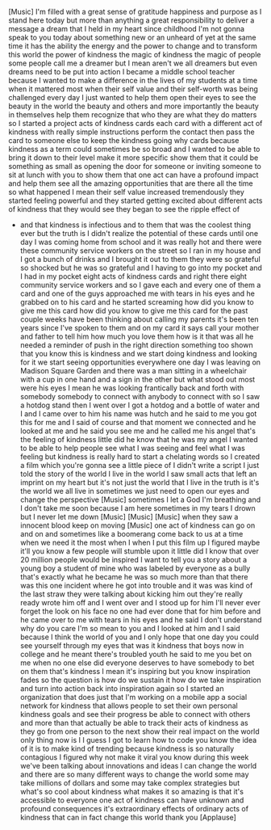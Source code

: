
[Music]
I&#39;m filled with a great sense of
gratitude happiness and purpose as I
stand here today but more than anything
a great responsibility to deliver a
message a dream that I held in my heart
since childhood I&#39;m not gonna speak to
you today about something new or an
unheard of yet at the same time it has
the ability the energy and the power to
change and to transform this world
the power of kindness the magic of
kindness the magic of people some people
call me a dreamer but I mean aren&#39;t we
all dreamers but even dreams need to be
put into action I became a middle school
teacher because I wanted to make a
difference in the lives of my students
at a time when it mattered most when
their self value and their self-worth
was being challenged every day I just
wanted to help them open their eyes to
see the beauty in the world the beauty
and others and more importantly the
beauty in themselves help them recognize
that who they are what they do matters
so I started a project acts of kindness
cards each card with a different act of
kindness with really simple instructions
perform the contact then pass the card
to someone else to keep the kindness
going why cards because kindness as a
term could sometimes be so broad and I
wanted to be able to bring it down to
their level make it more specific show
them that it could be something as small
as opening the door for someone or
inviting someone to sit at lunch with
you to show them that one act can have a
profound impact and help them see all
the amazing opportunities that are there
all the time so what happened I mean
their self value increased tremendously
they started feeling powerful and they
started getting excited about different
acts of kindness that they would see
they began to see the ripple effect of
- and that kindness is infectious and to
them that was the coolest thing ever but
the truth is I didn&#39;t realize the
potential of these cards until one day I
was coming home from school and it was
really hot and there were these
community service workers on the street
so I ran in my house and I got a bunch
of drinks and I brought it out to them
they were so grateful so shocked but he
was so grateful and I having to go into
my pocket and I had in my pocket eight
acts of kindness cards and right there
eight community service workers and so I
gave each and every one of them a card
and one of the guys approached me with
tears in his eyes and he grabbed on to
his card and he started screaming how
did you know to give me this card how
did you know to give me this card for
the past couple weeks have been thinking
about calling my parents it&#39;s been ten
years since I&#39;ve spoken to them and on
my card it says call your mother and
father to tell him how much you love
them how is it that was all he needed a
reminder of push in the right direction
something too shown that you know this
is kindness and we start doing kindness
and looking for it we start seeing
opportunities everywhere one day I was
leaving on Madison Square Garden and
there was a man sitting in a wheelchair
with a cup in one hand and a sign in the
other but what stood out most were his
eyes I mean he was looking frantically
back and forth with somebody somebody to
connect with anybody to connect with so
I saw a hotdog stand then I went over I
got a hotdog and a bottle of water and I
and I came over to him his name was
hutch and he said to me you got this for
me and I said of course and that moment
we connected and he looked at me and he
said you see me
and he called me his angel that&#39;s the
feeling of kindness little did he know
that he was my angel I wanted to be able
to help people see what I was seeing and
feel what I was feeling but kindness is
really hard to start a chelating words
so I created a film which you&#39;re gonna
see a little piece of I didn&#39;t write a
script I just told the story of the
world I live in the world I saw small
acts that left an imprint on my heart
but it&#39;s not just the world that I live
in the truth is it&#39;s the world we all
live in sometimes we just need to open
our eyes and change the perspective
[Music]
sometimes I let a God I&#39;m breathing and
I don&#39;t take me soon because I am here
sometimes in my tears I drown but I
never let me down
[Music]
[Music]
[Music]
when they saw a innocent blood keep on
moving
[Music]
one act of kindness can go on and on and
sometimes like a boomerang come back to
us at a time when we need it the most
when I when I put this film up I figured
maybe it&#39;ll you know a few people will
stumble upon it little did I know that
over 20 million people would be inspired
I want to tell you a story about a young
boy a student of mine who was labeled by
everyone as a bully that&#39;s exactly what
he became he was so much more than that
there was this one incident where he got
into trouble and it was was kind of the
last straw they were talking about
kicking him out they&#39;re really ready
wrote him off and I went over and I
stood up for him I&#39;ll never ever forget
the look on his face no one had ever
done that for him before and he came
over to me with tears in his eyes and he
said I don&#39;t understand why do you care
I&#39;m so mean to you and I looked at him
and I said because I think the world of
you and I only hope that one day you
could see yourself through my eyes that
was it
kindness that boys now in college and he
meant there&#39;s troubled youth he said to
me you bet on me when no one else did
everyone deserves to have somebody to
bet on them that&#39;s kindness
I mean it&#39;s inspiring but you know
inspiration fades so the question is how
do we sustain it how do we take
inspiration and turn into action back
into inspiration again so I started an
organization that does just that I&#39;m
working on a mobile app a social network
for kindness that allows people to set
their own personal kindness goals and
see their progress be able to connect
with others and more than that actually
be able to track their acts of kindness
as they go from one person to the next
show their real impact on the world only
thing now is I I guess I got to learn
how to code you know the idea of it is
to make kind of trending because
kindness is so naturally contagious I
figured why not make it viral you know
during this week we&#39;ve been talking
about innovations and ideas I can change
the world and there are so many
different ways to change the world some
may take millions of dollars and some
may take complex strategies but what&#39;s
so cool about kindness what makes it so
amazing is that it&#39;s accessible to
everyone one act of kindness can have
unknown and profound consequences
it&#39;s extraordinary effects of ordinary
acts of kindness that can in fact change
this world thank you
[Applause]
